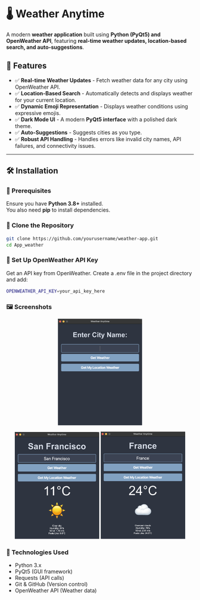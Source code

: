 # 🌡️ Weather Anytime 
A modern **weather application** built using **Python (PyQt5) and OpenWeather API**, featuring **real-time weather updates, location-based search, and auto-suggestions**.

## 📌 Features

- ✅ **Real-time Weather Updates** - Fetch weather data for any city using OpenWeather API.
- ✅ **Location-Based Search** - Automatically detects and displays weather for your current location.
- ✅ **Dynamic Emoji Representation** - Displays weather conditions using expressive emojis.
- ✅ **Dark Mode UI** - A modern **PyQt5 interface** with a polished dark theme.
- ✅ **Auto-Suggestions** - Suggests cities as you type.
- ✅ **Robust API Handling** - Handles errors like invalid city names, API failures, and connectivity issues.

---

## 🛠️ Installation

### 🔹 Prerequisites

Ensure you have **Python 3.8+** installed.  
You also need **pip** to install dependencies.

### 🔹 Clone the Repository

```sh
git clone https://github.com/yourusername/weather-app.git
cd App_weather
```

### 🔹 Set Up OpenWeather API Key

Get an API key from OpenWeather.
Create a .env file in the project directory and add:
```sh
OPENWEATHER_API_KEY=your_api_key_here
```


### 🖼️ Screenshots

<p align="center">
  <img src="Screenshots/1.png" alt="Screenshot 1" width="45%">
</p>
<p align="center">
  <img src="Screenshots/2.png" alt="Screenshot 2" width="45%">
  <img src="Screenshots/3.png" alt="Screenshot 3" width="45%">
</p>


### 🔗 Technologies Used

- Python 3.x
- PyQt5 (GUI framework)
- Requests (API calls)
- Git & GitHub (Version control)
- OpenWeather API (Weather data)






